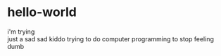 # hello-world
i'm trying <br>
just a sad sad kiddo trying to do computer programming to stop feeling dumb 
